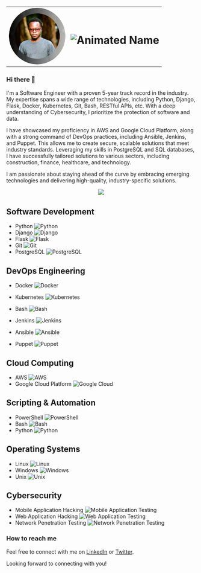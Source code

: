 <!-- Profile Picture and Banner -->
<table>
  <tr>
    <td align="left">
      <img src="./profilepicture.png" alt="Profile Picture" width="150" height="150" style="border-radius: 50%; object-fit: cover;" />
    </td>
    <td align="center">
      <h1>
        <img src="https://via.placeholder.com/800x100/000000/FFFFFF?text=Cycus+Pectus" alt="Animated Name" />
      </h1>
    </td>
  </tr>
</table>




### Hi there 👋

<!--
**cy-cus/cy-cus** is a ✨ _special_ ✨ repository because its `README.md` (this file) appears on your GitHub profile.

Here are some ideas to get you started:

- 🔭 I’m currently working on ...
- 🌱 I’m currently learning ...
- 👯 I’m looking to collaborate on ...
- 🤔 I’m looking for help with ...
- 💬 Ask me about ...
- 📫 How to reach me: ...
- 😄 Pronouns: ...
- ⚡ Fun fact: ...
-->
I'm a Software Engineer with a proven 5-year track record in the industry. My expertise spans a wide range of technologies, including Python, Django, Flask, Docker, Kubernetes, Git, Bash, RESTful APIs, etc. With a deep understanding of Cybersecurity, I prioritize the protection of software and data.

I have showcased my proficiency in AWS and Google Cloud Platform, along with a strong command of DevOps practices, including Ansible, Jenkins, and Puppet. This allows me to create secure, scalable solutions that meet industry standards. Leveraging my skills in PostgreSQL and SQL databases, I have successfully tailored solutions to various sectors, including construction, finance, healthcare, and technology.

I am passionate about staying ahead of the curve by embracing emerging technologies and delivering high-quality, industry-specific solutions.




<p align="center">
  <a href="https://skillicons.dev">
    <img src="https://skillicons.dev/icons?i=py,django,flask,docker,kubernetes,nodejs,aws,gcp,git,postgres,linux,bash,powershell,ansible,puppet,jenkins" />
  </a>
</p>


## Software Development

- Python ![Python](https://img.shields.io/badge/Python-3776AB?logo=python&logoColor=white&style=flat)
- Django ![Django](https://img.shields.io/badge/Django-092E20?logo=django&logoColor=white&style=flat)
- Flask ![Flask](https://img.shields.io/badge/Flask-000000?logo=flask&logoColor=white&style=flat)
- Git ![Git](https://img.shields.io/badge/Git-F05032?logo=git&logoColor=white&style=flat)
- PostgreSQL ![PostgreSQL](https://img.shields.io/badge/PostgreSQL-336791?logo=postgresql&logoColor=white&style=flat)


## DevOps Engineering

- Docker ![Docker](https://img.shields.io/badge/Docker-2496ED?logo=docker&logoColor=white&style=flat)
  
- Kubernetes ![Kubernetes](https://img.shields.io/badge/Kubernetes-326CE5?logo=kubernetes&logoColor=white&style=flat)
  
- Bash ![Bash](https://img.shields.io/badge/Bash-4EAA25?logo=gnu-bash&logoColor=white&style=flat)
  
- Jenkins ![Jenkins](https://img.shields.io/badge/Jenkins-D24939?logo=jenkins&logoColor=white&style=flat)
  
- Ansible ![Ansible](https://img.shields.io/badge/Ansible-EE0000?logo=ansible&logoColor=white&style=flat)
  
- Puppet ![Puppet](https://img.shields.io/badge/Puppet-FFAE1A?logo=puppet&logoColor=white&style=flat)

## Cloud Computing

- AWS ![AWS](https://img.shields.io/badge/AWS-232F3E?logo=amazon-aws&logoColor=white&style=flat)
- Google Cloud Platform ![Google Cloud ](https://img.shields.io/badge/Google_Cloud-4285F4?logo=google-cloud&logoColor=white&style=flat)

## Scripting & Automation

- PowerShell ![PowerShell](https://img.shields.io/badge/PowerShell-5391FE?logo=powershell&logoColor=white&style=flat)
- Bash ![Bash](https://img.shields.io/badge/Bash-4EAA25?logo=gnu-bash&logoColor=white&style=flat)
- Python ![Python](https://img.shields.io/badge/Python-3776AB?logo=python&logoColor=white&style=flat)

## Operating Systems

- Linux ![Linux](https://img.shields.io/badge/Linux-FCC624?logo=linux&logoColor=black&style=flat)
- Windows ![Windows](https://img.shields.io/badge/Windows-0078D6?logo=windows&logoColor=white&style=flat)
- Unix ![Unix](https://img.shields.io/badge/Unix-000000?logo=unix&logoColor=white&style=flat)


## Cybersecurity

- Mobile Application Hacking ![Mobile Application Testing](https://img.shields.io/badge/Mobile_Application_Testing-FF9900?logo=android&logoColor=white&style=flat)
- Web Application Hacking ![Web Application Testing](https://img.shields.io/badge/Web_Application_Testing-4285F4?logo=chrome&logoColor=white&style=flat)
- Network Penetration Testing ![Network Penetration Testing](https://img.shields.io/badge/Network_Penetration_Testing-FF0000?logo=kali-linux&logoColor=white&style=flat)






### How to reach me


Feel free to connect with me on [LinkedIn](https://www.linkedin.com/in/cycus-pectus-) or [Twitter](https://twitter.com/_cytech). 

Looking forward to connecting with you!
